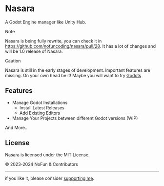 # Nasara

A Godot Engine manager like Unity Hub.

> [!NOTE]
> Nasara is being fully rewrite, you can check it in https://github.com/nofuncoding/nasara/pull/28.
> It has a lot of changes and will be 1.0 release of Nasara.

> [!CAUTION]
> Nasara is still in the early stages of development. Important features are missing.
> On your own head be it!
> Maybe you will want to try [Godots](https://github.com/MakovWait/godots)

## Features

- Manage Godot Installations
  - Install Latest Releases
  - Add Existing Editors
- Manage Your Projects between different Godot versions (WIP)

And More..

## License

Nasara is licensed under the MIT License.

© 2023-2024 NoFun & Contributors

---

if you like it, please consider [supporting me](https://github.com/nofuncoding#support-me).
